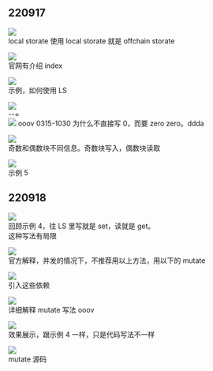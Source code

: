 ## 220917

![](./img/2022-09-17-17-33-24.png)  
local storate 使用
local storate 就是 offchain storate

![](./img/2022-09-17-17-41-11.png)  
官网有介绍 index

![](./img/2022-09-17-17-41-47.png)  
示例，如何使用 LS

![](./img/2022-09-17-17-43-02.png)  
--=  
![](./img/2022-09-17-17-45-10.png)
ooov 0315-1030
为什么不直接写 0，而要 zero zero。ddda

![](./img/2022-09-17-18-20-56.png)  
奇数和偶数块不同信息。奇数块写入，偶数块读取

![](./img/2022-09-17-18-24-39.png)  
示例 5

## 220918

![](./img/2022-09-18-11-18-49.png)  
回顾示例 4，往 LS 里写就是 set，读就是 get。  
这种写法有局限

![](./img/2022-09-18-11-20-01.png)  
官方解释，并发的情况下，不推荐用以上方法，用以下的 mutate

![](./img/2022-09-18-11-21-51.png)  
引入这些依赖

![](./img/2022-09-18-11-23-53.png)  
详细解释 mutate 写法 ooov

![](./img/2022-09-18-11-26-51.png)  
效果展示，跟示例 4 一样，只是代码写法不一样

![](./img/2022-09-18-11-28-25.png)  
mutate 源码
